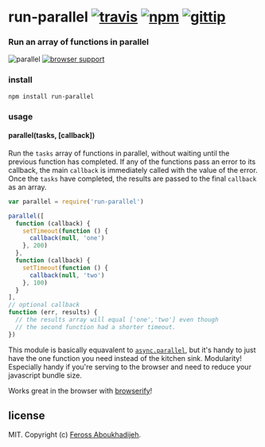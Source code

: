 # run-parallel [![travis](https://img.shields.io/travis/feross/run-parallel.svg)](https://travis-ci.org/feross/run-parallel) [![npm](https://img.shields.io/npm/v/run-parallel.svg)](https://npmjs.org/package/run-parallel) [![gittip](https://img.shields.io/gittip/feross.svg)](https://www.gittip.com/feross/)

### Run an array of functions in parallel

![parallel](https://raw.githubusercontent.com/feross/run-parallel/master/img.png) [![browser support](https://ci.testling.com/feross/run-parallel.png)](https://ci.testling.com/feross/run-parallel)

### install

```
npm install run-parallel
```

### usage

#### parallel(tasks, [callback])

Run the `tasks` array of functions in parallel, without waiting until the previous
function has completed. If any of the functions pass an error to its callback, the main
`callback` is immediately called with the value of the error. Once the `tasks` have
completed, the results are passed to the final `callback` as an array.

```js
var parallel = require('run-parallel')

parallel([
  function (callback) {
    setTimeout(function () {
      callback(null, 'one')
    }, 200)
  },
  function (callback) {
    setTimeout(function () {
      callback(null, 'two')
    }, 100)
  }
],
// optional callback
function (err, results) {
  // the results array will equal ['one','two'] even though
  // the second function had a shorter timeout.
})
```

This module is basically equavalent to
[`async.parallel`](https://github.com/caolan/async#paralleltasks-callback), but it's
handy to just have the one function you need instead of the kitchen sink. Modularity!
Especially handy if you're serving to the browser and need to reduce your javascript
bundle size.

Works great in the browser with [browserify](http://browserify.org/)!

## license

MIT. Copyright (c) [Feross Aboukhadijeh](http://feross.org).
